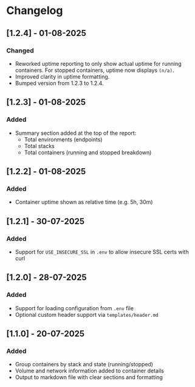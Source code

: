 # Changelog

## [1.2.4] - 01-08-2025
### Changed
- Reworked uptime reporting to only show actual uptime for running containers. For stopped containers, uptime now displays `(n/a)`.
- Improved clarity in uptime formatting.
- Bumped version from 1.2.3 to 1.2.4.

## [1.2.3] - 01-08-2025
### Added
- Summary section added at the top of the report:
  - Total environments (endpoints)
  - Total stacks
  - Total containers (running and stopped breakdown)

## [1.2.2] - 01-08-2025
### Added
- Container uptime shown as relative time (e.g. 5h, 30m)

## [1.2.1] - 30-07-2025
### Added
- Support for `USE_INSECURE_SSL` in `.env` to allow insecure SSL certs with curl

## [1.2.0] - 28-07-2025
### Added
- Support for loading configuration from `.env` file
- Optional custom header support via `templates/header.md`

## [1.1.0] - 20-07-2025
### Added
- Group containers by stack and state (running/stopped)
- Volume and network information added to container details
- Output to markdown file with clear sections and formatting
